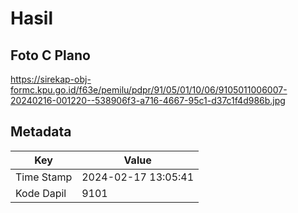 # Hasil

## Foto C Plano

https://sirekap-obj-formc.kpu.go.id/f63e/pemilu/pdpr/91/05/01/10/06/9105011006007-20240216-001220--538906f3-a716-4667-95c1-d37c1f4d986b.jpg


## Metadata

| Key        | Value               |
| ---------- | ------------------- |
| Time Stamp | 2024-02-17 13:05:41 |
| Kode Dapil | 9101                |



